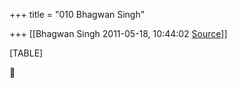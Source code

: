 +++
title = "010 Bhagwan Singh"

+++
[[Bhagwan Singh	2011-05-18, 10:44:02 [Source](https://groups.google.com/g/bvparishat/c/a5Nqw2dvShw)]]



[TABLE]



